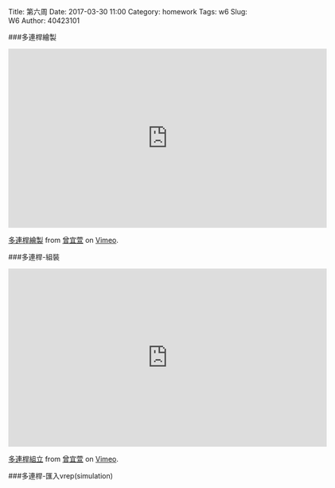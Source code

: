 Title: 第六周
Date: 2017-03-30 11:00
Category: homework
Tags: w6
Slug: W6
Author: 40423101



<!-- PELICAN_END_SUMMARY -->
###多連桿繪製
 
 <iframe src="https://player.vimeo.com/video/211289482" width="640" height="360" frameborder="0" webkitallowfullscreen mozallowfullscreen allowfullscreen></iframe>
<p><a href="https://vimeo.com/211289482">多連桿繪製</a> from <a href="https://vimeo.com/user44207266">曾宜萱</a> on <a href="https://vimeo.com">Vimeo</a>.</p>

###多連桿-組裝

<iframe src="https://player.vimeo.com/video/211305968" width="640" height="358" frameborder="0" webkitallowfullscreen mozallowfullscreen allowfullscreen></iframe>
<p><a href="https://vimeo.com/211305968">多連桿組立</a> from <a href="https://vimeo.com/user44207266">曾宜萱</a> on <a href="https://vimeo.com">Vimeo</a>.</p>

###多連桿-匯入vrep(simulation)

